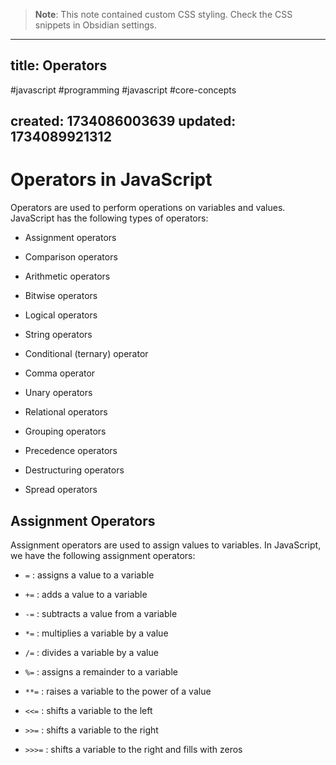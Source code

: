 
> **Note**: This note contained custom CSS styling. Check the CSS snippets in Obsidian settings.

---
title: Operators
---

#javascript #programming #javascript #core-concepts

created: 1734086003639
updated: 1734089921312
---




# Operators in JavaScript

Operators are used to perform operations on variables and values. JavaScript has the following types of operators:

-   Assignment operators

-   Comparison operators
-   Arithmetic operators
-   Bitwise operators
-   Logical operators
-   String operators
-   Conditional (ternary) operator
-   Comma operator
-   Unary operators
-   Relational operators
-   Grouping operators
-   Precedence operators
-   Destructuring operators
-   Spread operators

## Assignment Operators

Assignment operators are used to assign values to variables. In JavaScript, we have the following assignment operators:

-   `=` : assigns a value to a variable

-   `+=` : adds a value to a variable
-   `-=` : subtracts a value from a variable
-   `*=` : multiplies a variable by a value
-   `/=` : divides a variable by a value
-   `%=` : assigns a remainder to a variable
-   `**=` : raises a variable to the power of a value
-   `<<=` : shifts a variable to the left
-   `>>=` : shifts a variable to the right
-   `>>>=` : shifts a variable to the right and fills with zeros